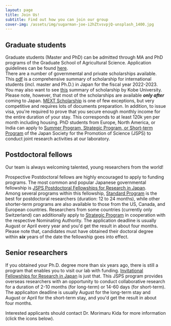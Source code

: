 ```yaml
---
layout: page
title: Join Us!
subtitle: Find out how you can join our group
cover-img: /assets/img/sugarman-joe-i2hZtvsvpjQ-unsplash_1400.jpg
---
```

## Graduate students
Graduate students (Master and PhD) can be admitted through MA and PhD programs of the Graduate School of Agricultural Science. Application guidelines can be found [here](http://www.ans.kobe-u.ac.jp/english/nougakubu/admin.html).  
There are a number of governmental and private scholarships available.
This [pdf](https://www.studyinjapan.go.jp/en/_mt/2022/04/3500fb71fcef9dde65fe53c1baa1befd4743b371.pdf) is a comprehensive summary of scholarship for international students (incl. master and Ph.D.) in Japan for the fiscal year 2022-2023. You may also want to see [this](https://www.kobe-u.ac.jp/en/study_in_kobe/scholarships/index.html) summary of scholarship by Kobe University.
Please note, however, that most of the scholarships are available _**only after**_ coming to Japan. [MEXT Scholarship](https://www.studyinjapan.go.jp/en/smap-stopj-applications-research.html) is one of few exceptions, but very competitive and requires lots of documents preparation. In addition, to issue visa, you're required to prove that you secure enough monthly income for the entire duration of your stay. This corresponds to at least 120k yen per month including housing.
PhD students from Europe, North America, or India can apply to [Summer Program, Strategic Program, or Short-term Program](https://www.jsps.go.jp/english/e-fellow/index.html) of the Japan Society for the Promotion of Science (JSPS) to conduct joint research activities at our laboratory.

## Postdoctoral fellows
Our team is always welcoming talented, young researchers from the world!   

Prospective Postdoctoral fellows are highly encouraged to apply to funding programs.
The most common and popular Japanese governmental fellowship is [JSPS Postdoctoral Fellowships for Research in Japan](https://www.jsps.go.jp/english/e-fellow/index.html).  
Among several programs within this fellowship, [Standard Program](https://www.jsps.go.jp/english/e-ippan/index.html) is the best for postdoctoral researchers (duration: 12 to 24 months), while other shorter-term programs are also available to those from  the US, Canada, and European countries. Researchers from some countries (currently only Switzerland) can additionally apply to [Strategic Program](https://www.jsps.go.jp/english/e-fellow-sp/index.html) in cooperation with the respective Nominating Authority. The application deadline is usually August or April every year and you'd get the result in about four months. Please note that, candidates must have obtained their doctoral degree within ***six*** years of the date the fellowship goes into effect.    

## Senior researchers
If you obtained your Ph.D. degree more than six years ago, there is still a program that enables you to visit our lab with funding. [Invitational Fellowships for Research in Japan](https://www.jsps.go.jp/english/e-inv/index.html) is just that. This JSPS program provides overseas researchers with an opportunity to conduct collaborative research for a duration of 2-10 months (for long-term) or 14-60 days (for short-term). The applicaiton deadline is usually August for the long-term stay and August or April for the short-term stay, and you'd get the result in about four months. 

Interested applicants should contact Dr. Morimaru Kida for more information (click the icons below).
